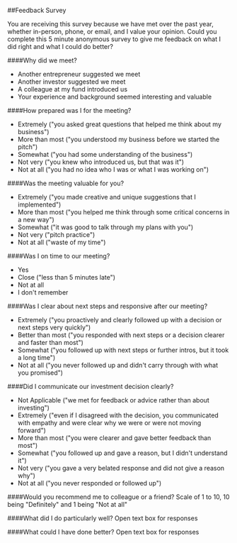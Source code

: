 ##Feedback Survey

You are receiving this survey because we have met over the past year, whether in-person, phone, or email, and I value your opinion. Could you complete this 5 minute anonymous survey to give me feedback on what I did right and what I could do better?

####Why did we meet?

- Another entrepreneur suggested we meet
- Another investor suggested we meet
- A colleague at my fund introduced us
- Your experience and background seemed interesting and valuable

####How prepared was I for the meeting?

- Extremely ("you asked great questions that helped me think about my business")
- More than most ("you understood my business before we started the pitch")
- Somewhat ("you had some understanding of the business")
- Not very ("you knew who introduced us, but that was it")
- Not at all ("you had no idea who I was or what I was working on")

####Was the meeting valuable for you?

- Extremely ("you made creative and unique suggestions that I implemented")
- More than most ("you helped me think through some critical concerns in a new way")
- Somewhat ("it was good to talk through my plans with you")
- Not very ("pitch practice")
- Not at all ("waste of my time")

####Was I on time to our meeting?

- Yes
- Close ("less than 5 minutes late")
- Not at all
- I don't remember

####Was I clear about next steps and responsive after our meeting?

- Extremely ("you proactively and clearly followed up with a decision or next steps very quickly")
- Better than most ("you responded with next steps or a decision clearer and faster than most")
- Somewhat ("you followed up with next steps or further intros, but it took a long time")
- Not at all ("you never followed up and didn't carry through with what you promised")

####Did I communicate our investment decision clearly?

- Not Applicable ("we met for feedback or advice rather than about investing")
- Extremely ("even if I disagreed with the decision, you communicated with empathy and were clear why we were or were not moving forward")
- More than most ("you were clearer and gave better feedback than most")
- Somewhat ("you followed up and gave a reason, but I didn't understand it")
- Not very ("you gave a very belated response and did not give a reason why")
- Not at all ("you never responded or followed up")

####Would you recommend me to colleague or a friend?
Scale of 1 to 10, 10 being "Definitely" and 1 being "Not at all"

####What did I do particularly well?
Open text box for responses

####What could I have done better?
Open text box for responses

